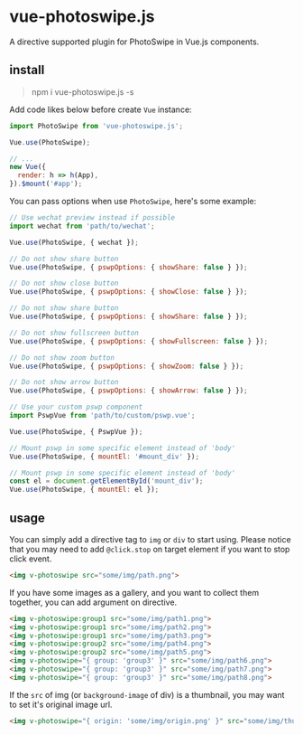 # vue-photoswipe.js

A directive supported plugin for PhotoSwipe in Vue.js components.

## install

> npm i vue-photoswipe.js -s

Add code likes below before create `Vue` instance:

```js
import PhotoSwipe from 'vue-photoswipe.js';

Vue.use(PhotoSwipe);

// ...
new Vue({
  render: h => h(App),
}).$mount('#app');
```

You can pass options when use `PhotoSwipe`, here's some example:

```js
// Use wechat preview instead if possible
import wechat from 'path/to/wechat';

Vue.use(PhotoSwipe, { wechat });
```

```js
// Do not show share button
Vue.use(PhotoSwipe, { pswpOptions: { showShare: false } });

// Do not show close button
Vue.use(PhotoSwipe, { pswpOptions: { showClose: false } });

// Do not show share button
Vue.use(PhotoSwipe, { pswpOptions: { showShare: false } });

// Do not show fullscreen button
Vue.use(PhotoSwipe, { pswpOptions: { showFullscreen: false } });

// Do not show zoom button
Vue.use(PhotoSwipe, { pswpOptions: { showZoom: false } });

// Do not show arrow button
Vue.use(PhotoSwipe, { pswpOptions: { showArrow: false } });
```

```js
// Use your custom pswp component
import PswpVue from 'path/to/custom/pswp.vue';

Vue.use(PhotoSwipe, { PswpVue });
```

```js
// Mount pswp in some specific element instead of 'body'
Vue.use(PhotoSwipe, { mountEl: '#mount_div' });
```

```js
// Mount pswp in some specific element instead of 'body'
const el = document.getElementById('mount_div');
Vue.use(PhotoSwipe, { mountEl: el });
```

## usage

You can simply add a directive tag to `img` or `div` to start using. Please notice that you may need to add `@click.stop` on target element if you want to stop click event.

```html
<img v-photoswipe src="some/img/path.png">
```

If you have some images as a gallery, and you want to collect them together, you can add argument on directive.

```html
<img v-photoswipe:group1 src="some/img/path1.png">
<img v-photoswipe:group1 src="some/img/path2.png">
<img v-photoswipe:group1 src="some/img/path3.png">
<img v-photoswipe:group2 src="some/img/path4.png">
<img v-photoswipe:group2 src="some/img/path5.png">
<img v-photoswipe="{ group: 'group3' }" src="some/img/path6.png">
<img v-photoswipe="{ group: 'group3' }" src="some/img/path7.png">
<img v-photoswipe="{ group: 'group3' }" src="some/img/path8.png">
```

If the `src` of img (or `background-image` of div) is a thumbnail, you may want to set it's original image url.

```html
<img v-photoswipe="{ origin: 'some/img/origin.png' }" src="some/img/thumb.png">
```
